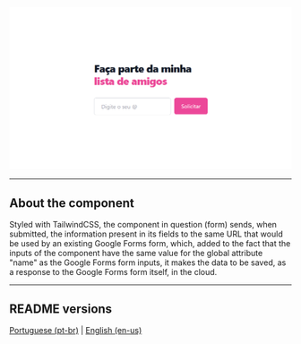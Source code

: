 <div align="center">
  <img src="./.github/demo.png" />
</div>

<hr>

## About the component

<p>
  Styled with TailwindCSS, the component in question (form) sends, when submitted, the information present in its fields to the same URL that would be used by an existing Google Forms form, which, added to the fact that the inputs of the component have the same value for the global attribute "name" as the Google Forms form inputs, it makes the data to be saved, as a response to the Google Forms form itself, in the cloud.
</p>

<hr>

## README versions

<div>
  <a href="https://github.com/ThiagoBrito-Dev/form-with-tailwind-and-google-forms/blob/main/README.md">
    Portuguese (pt-br)</a>
  |   
  <a href="https://github.com/ThiagoBrito-Dev/form-with-tailwind-and-google-forms/blob/main/README-en.md">
    English (en-us)</a>
</div>
